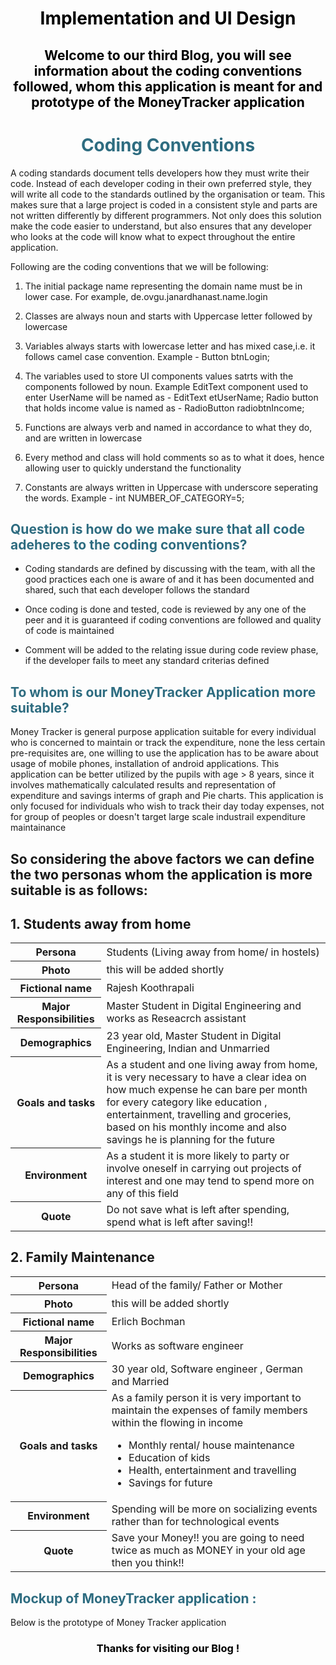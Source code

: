 ﻿<div>
<h1 style="color: #000000; text-align:center;">Implementation and UI Design</h1>
<h2 style="color: #000000; text-align:center;">Welcome to our third Blog, you will see information about the coding conventions followed, whom this application is meant for and prototype of the MoneyTracker application</h2>
</div>
<div>
<h1 style="color: #2e6c80; text-align:center;">Coding Conventions</h1>
<p> A coding standards document tells developers how they must write their code. Instead of each developer coding in their own preferred style, they will write all code to the standards outlined by the organisation or team. This makes sure that a large project is coded in a consistent style and parts are not written differently by different programmers. Not only does this solution make the code easier to understand, but also ensures that any developer who looks at the code will know what to expect throughout the entire application.</p>
<p>Following are the coding conventions that we will be following: </p>
<div>
<ol>
<li><p>The initial package name representing the domain name must be in lower case. For example, de.ovgu.janardhanast.name.login</p></li>
<li><p>Classes are always noun and starts with Uppercase letter followed by lowercase </p></li>
<li><p>Variables always starts with lowercase letter and has mixed case,i.e. it follows camel case convention. Example - Button btnLogin; </p></li>
<li><p>The variables used to store UI components values satrts with the components followed by noun. Example EditText component used to enter UserName will be named as - EditText etUserName;  Radio button that holds income value is named as - RadioButton radiobtnIncome;</p></li>
<li> <p>Functions are always verb and named in accordance to what they do, and are written in lowercase </p></li>
<li><p>Every method and class will hold comments so as to what it does, hence allowing user to quickly understand the functionality</p></li>
<li><p>Constants are always written in Uppercase with underscore seperating the words. Example - int NUMBER_OF_CATEGORY=5;</p></li>
</ol>
</div>
<h2 style="color: #2e6c80;">Question is how do we make sure that all code adeheres to the coding conventions?</h2>
<div>
<ul>
<li><p>Coding standards are defined by discussing with the team, with all the good practices each one is aware of and it has been documented and shared, such that each developer follows the standard </p></li>
<li><p>Once coding is done and tested, code is reviewed by any one of the peer and it is guaranteed if coding conventions are followed and quality of code is maintained </p></li>
<li><p>Comment will be added to the relating issue during code review phase, if the developer fails to meet any standard criterias defined</p></li>
</ul>
</div>
<h2 style="color: #2e6c80;">To whom is our MoneyTracker Application more suitable?</h2>
<p>Money Tracker is general purpose application suitable for every individual who is concerned to maintain or track the expenditure, none the less certain pre-requisites are, one willing to use the application has to be aware about usage of mobile phones, installation of android applications. This application can be better utilized by the pupils with age > 8 years, since it involves mathematically calculated results and representation of expenditure and savings interms of graph and Pie charts. This application is only focused for individuals who wish to track their day today expenses, not for group of peoples or doesn't target large scale industrail expenditure maintainance </p>
<h2>So considering the above factors we can define the two personas whom the application is more suitable is as follows: </h2>

<h2>1. Students away from home</h2>

<div>
<table>
<tr>
<th colspan="4">Persona</th>
<td colspan="8"> Students (Living away from home/ in hostels)</td>
</tr>

<tr>
<th colspan="4">Photo</th>
<td colspan="8"> this will be added shortly</td>
</tr>

<tr>
<th colspan="4">Fictional name</th>
<td colspan="8"> Rajesh Koothrapali</td>
</tr>

<tr>
<th colspan="4">Major Responsibilities</th>
<td colspan="8"> Master Student in Digital Engineering and works as Reseacrch assistant</td>
</tr>

<tr>
<th colspan="4">Demographics</th>
<td colspan="8"> 23 year old, Master Student in Digital Engineering, Indian and Unmarried</td>
</tr>

<tr>
<th colspan="4">Goals and tasks</th>
<td colspan="8"> As a student and one living away from home, it is very necessary to have a clear idea on how much expense he can bare per month for every category like education , entertainment, travelling and groceries, based on his monthly income and also savings he is planning for the future </td>
</tr>

<tr>
<th colspan="4">Environment</th>
<td colspan="8">As a student it is more likely to party or involve oneself in carrying out projects of interest and one may tend to spend more on any of this field</td>
</tr>

<tr>
<th colspan="4">Quote</th>
<td colspan="8">Do not save what is left after spending, spend what is left after saving!!</td>
</tr>
</table>
</div>

<h2>2. Family Maintenance</h2>

<div>
<table>
<tr>
<th colspan="4">Persona</th>
<td colspan="8"> Head of the family/ Father or Mother</td>
</tr>

<tr>
<th colspan="4">Photo</th>
<td colspan="8"> this will be added shortly</td>
</tr>

<tr>
<th colspan="4">Fictional name</th>
<td colspan="8"> Erlich Bochman</td>
</tr>

<tr>
<th colspan="4">Major Responsibilities</th>
<td colspan="8"> Works as software engineer</td>
</tr>

<tr>
<th colspan="4">Demographics</th>
<td colspan="8"> 30 year old, Software engineer , German and Married</td>
</tr>

<tr>
<th colspan="4">Goals and tasks</th>
<td colspan="8"> As a family person it is very important to maintain the expenses of family members within the flowing in income
<ul>
<li>Monthly rental/ house maintenance</li>
<li>Education of kids</li>
<li>Health, entertainment and travelling</li>
<li>Savings for future</li>
</ul>
</td>
</tr>

<tr>
<th colspan="4">Environment</th>
<td colspan="8">Spending will be more on socializing events rather than for technological events</td>
</tr>

<tr>
<th colspan="4">Quote</th>
<td colspan="8">Save your Money!! you are going to need twice as much as MONEY in your old age then you think!! </td>
</tr>

</table>
</div>

<h2 style="color: #2e6c80;">Mockup of MoneyTracker application :</h2>
<p>Below is the prototype of Money Tracker application </p>


<h3 style="color: #000000; text-align:center;">Thanks for visiting our Blog !</h3>

